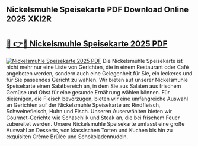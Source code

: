 ## Nickelsmuhle Speisekarte PDF Download Online 2025 XKl2R

# <h2><a href="http://gcb35k2.nevu.top/?p=Nickelsmuhle+Speisekarte">🔗 👉🔴 Nickelsmuhle Speisekarte 2025 PDF</a></h2>

[![Nickelsmuhle Speisekarte 2025 PDF](https://i.imgur.com/dBaPXMq.png)](http://gcb35k2.nevu.top/?p=Nickelsmuhle+Speisekarte)
Die Nickelsmuhle Speisekarte ist nicht mehr nur eine Liste von Gerichten, die in einem Restaurant oder Café angeboten werden, sondern auch eine Gelegenheit für Sie, ein leckeres und für Sie passendes Gericht zu wählen. Wir bieten auf unserer Nickelsmuhle Speisekarte einen Salatbereich an, in dem Sie aus Salaten aus frischem Gemüse und Obst für eine gesunde Ernährung wählen können. Für diejenigen, die Fleisch bevorzugen, bieten wir eine umfangreiche Auswahl an Gerichten auf der Nickelsmuhle Speisekarte an: Rindfleisch, Schweinefleisch, Huhn und Fisch. Unseren Auserwählten bieten wir Gourmet-Gerichte wie Schaschlik und Steak an, die bei frischem Feuer zubereitet werden. Unsere Nickelsmuhle Speisekarte umfasst eine große Auswahl an Desserts, von klassischen Torten und Kuchen bis hin zu exquisiten Crème Brûlée und Schokoladennudeln.
